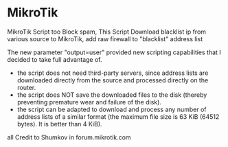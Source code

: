 # MikroTik
MikroTik Script too Block spam,
This Script Download blacklist ip from various source to MikroTik, add raw firewall to "blacklist" address list 

The new parameter "output=user" provided new scripting capabilities that I decided to take full advantage of.
- the script does not need third-party servers, since address lists are downloaded directly from the source and processed directly on the router.
- the script does NOT save the downloaded files to the disk (thereby preventing premature wear and failure of the disk).
- the script can be adapted to download and process any number of address lists of a similar format (the maximum file size is 63 KiB (64512 bytes). It is better than 4 KiB).

all Credit to Shumkov in forum.mikrotik.com

